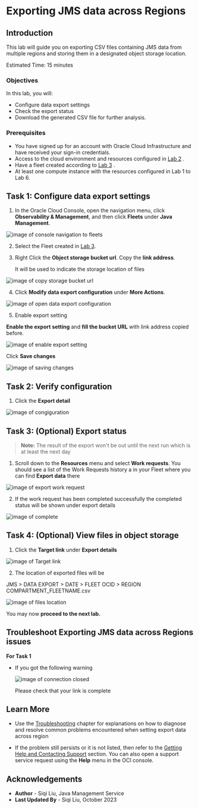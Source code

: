 # **Exporting JMS data across Regions**

## Introduction

This lab will guide you on exporting CSV files containing JMS data from multiple regions and storing them in a designated object storage location.

Estimated Time: 15 minutes

### Objectives

In this lab, you will:

- Configure data export settings
- Check the export status
- Download the generated CSV file for further analysis.

### Prerequisites

- You have signed up for an account with Oracle Cloud Infrastructure and have received your sign-in credentials.
- Access to the cloud environment and resources configured in [Lab 2](?lab=set-up-oci-for-jms) .
- Have a fleet created according to  [Lab 3](?lab=setup-a-fleet) .
- At least one compute instance with the resources configured in Lab 1 to Lab 6.

## Task 1: Configure data export settings

  1. In the Oracle Cloud Console, open the navigation menu, click **Observability & Management**, and then click **Fleets** under **Java Management**.

![image of console navigation to fleets](images/navigate-fleets.png)

  2. Select the Fleet created in [Lab 3](?lab=setup-a-fleet).

  3. Right Click the **Object storage bucket url**. Copy the **link address**.

     It will be used to indicate the storage location of files  

![image of copy storage bucket url](images/copy-bucket-url.png)

4. Click **Modify data export configuration** under **More Actions**.

![image of open data export configuration](images/click-configuration.png)

  5. Enable export setting


**Enable the export setting** and **fill the bucket URL** with link address copied before.

![image of enable export setting](images/enable-export-setting.png)

Click **Save changes**

![image of saving changes](images/save-changes.png)

## Task 2:  Verify configuration

1. Click the **Export detail**  


![image of congiguration](images/verify-configuration.png)

## Task 3:  (Optional) Export status

>  **Note:**  The result of the export won't be out until the next run which is at least the next day

1. Scroll down to the **Resources** menu and select **Work requests**. You should see a list of the Work Requests history a in your Fleet where you can find **Export data** there

![image of export work request](images/workrequest-export.png)

2. If the work request has been completed successfully the completed status will be shown under export details

![image of complete](images/export-complete.png)

## Task 4: (Optional) View files in object storage

1. Click the **Target link** under **Export details** 

![image of Target link](images/target-link.png)

2. The location of exported files will be 

JMS > DATA EXPORT > DATE > FLEET OCID > REGION COMPARTMENT_FLEETNAME.csv

![image of files location](images/file-location.png)

You may now **proceed to the next lab.**

## Troubleshoot Exporting JMS data across Regions issues

**For Task 1**

- If you got the following warning

  ![image of connection closed](images/troubleshoot-url.png)

  Please check that your link is complete

## Learn More

- Use the [Troubleshooting](https://docs.oracle.com/en-us/iaas/jms/doc/troubleshooting.html#GUID-2D613C72-10F3-4905-A306-4F2673FB1CD3) chapter for explanations on how to diagnose and resolve common problems encountered when setting export data across region

* If the problem still persists or it is not listed, then refer to the [Getting Help and Contacting Support](https://docs.oracle.com/en-us/iaas/Content/GSG/Tasks/contactingsupport.htm) section. You can also open a support service request using the **Help** menu in the OCI console.


## Acknowledgements

- **Author** - Siqi Liu, Java Management Service
- **Last Updated By** - Siqi Liu, October 2023
